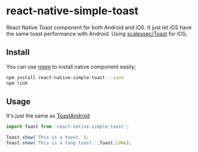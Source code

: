 # react-native-simple-toast
React Native Toast component for both Android and iOS. It just let iOS have the same toast performance with Android. Using [scalessec/Toast](https://github.com/scalessec/Toast) for iOS;

## Install
You can use [rnpm](https://github.com/rnpm/rnpm) to install native component easily;

```bash
npm install react-native-simple-toast --save
npm link
```

## Usage

It's just the same as [ToastAndroid](http://facebook.github.io/react-native/docs/toastandroid.html)

```javascript
import Toast from 'react-native-simple-toast';

Toast.show('This is a toast.');
Toast.show('This is a long toast.',Toast.LONG);
```
